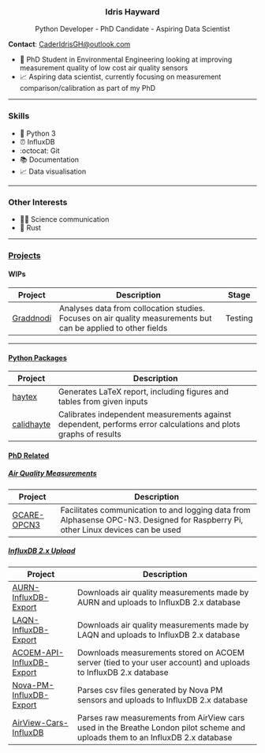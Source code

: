 <h3 align=center>
	Idris Hayward
</h3>
<p align=center>
Python Developer - PhD Candidate - Aspiring Data Scientist
<p/>

**Contact**: CaderIdrisGH@outlook.com

- :dash: PhD Student in Environmental Engineering looking at improving measurement quality of low cost air quality sensors
- :chart_with_upwards_trend: Aspiring data scientist, currently focusing on measurement comparison/calibration as part of my PhD

---

<h3>
	Skills
</h3>

- :snake: Python 3
- :alarm_clock: InfluxDB
- :octocat: Git 
- :books: Documentation
- :chart_with_upwards_trend: Data visualisation



---

<h3>
	Other Interests 
</h3>

- :scientist: Science communication
- :crab: Rust


---

<h3>
	<a href="https://github.com/CaderIdris?tab=repositories">Projects</a>
</h3>

<h4>
	WIPs
</h4>

|Project|Description|Stage|
|---|---|---|
|[Graddnodi](https://github.com/CaderIdris/Graddnodi)|Analyses data from collocation studies. Focuses on air quality measurements but can be applied to other fields|Testing|

---

<h4>
	<a href="https://github.com/stars/CaderIdris/lists/python-packages">Python Packages</a>
</h4>

|Project|Description|
|---|---|
|[haytex](https://github.com/CaderIdris/haytex)|Generates LaTeX report, including figures and tables from given inputs|
|[calidhayte](https://github.com/CaderIdris/calidhayte)|Calibrates independent measurements against dependent, performs error calculations and plots graphs of results|

<h4>
	<a href="https://github.com/stars/CaderIdris/lists/phd">PhD Related</a>
</h4>

<!--
<h5>
	<a href="https://github.com/stars/CaderIdris/lists/phd">Data Analysis</a>
</h5>

|Project|Description|
|---|---|

-->

<h5>
	<a href="https://github.com/stars/CaderIdris/lists/air-quality-measurements">Air Quality Measurements</a>
</h5>

|Project|Description|
|---|---|
|[GCARE-OPCN3](https://github.com/CaderIdris/GCARE-OPCN3)|Facilitates communication to and logging data from Alphasense OPC-N3. Designed for Raspberry Pi, other Linux devices can be used|

<h5>
	<a href="https://github.com/stars/CaderIdris/lists/influxdb-2-x-upload">InfluxDB 2.x Upload</a>
</h5>

|Project|Description|
|---|---|
|[AURN-InfluxDB-Export](https://github.com/CaderIdris/AURN-InfluxDB-Export)|Downloads air quality measurements made by AURN and uploads to InfluxDB 2.x database|
|[LAQN-InfluxDB-Export](https://github.com/CaderIdris/LAQN-InfluxDB-Export)|Downloads air quality measurements made by LAQN and uploads to InfluxDB 2.x database|
|[ACOEM-API-InfluxDB-Export](https://github.com/CaderIdris/ACOEM-API-InfluxDB-Export)|Downloads measurements stored on ACOEM server (tied to your user account) and uploads to InfluxDB 2.x database|
|[Nova-PM-InfluxDB-Export](https://github.com/CaderIdris/Nova-PM-InfluxDB-Export)|Parses csv files generated by Nova PM sensors and uploads to InfluxDB 2.x database|
|[AirView-Cars-InfluxDB](https://github.com/CaderIdris/AirView-Cars-InfluxDB)|Parses raw measurements from AirView cars used in the Breathe London pilot scheme and uploads them to an InfluxDB 2.x database|



<!--
**CaderIdris/CaderIdris** is a ✨ _special_ ✨ repository because its `README.md` (this file) appears on your GitHub profile.

Here are some ideas to get you started:

- 🔭 I’m currently working on ...
- 🌱 I’m currently learning ...
- 👯 I’m looking to collaborate on ...
- 🤔 I’m looking for help with ...
- 💬 Ask me about ...
- 📫 How to reach me: ...
- 😄 Pronouns: ...
- ⚡ Fun fact: ...
-->
